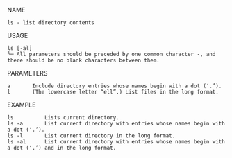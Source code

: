 NAME

    ls - list directory contents

USAGE

    ls [-al]  
    ╰─ All parameters should be preceded by one common character -, and there should be no blank characters between them.

PARAMETERS

    a       Include directory entries whose names begin with a dot (‘.’).
    l       (The lowercase letter “ell”.) List files in the long format.

EXAMPLE

    ls          Lists current directory.
    ls -a       List current directory with entries whose names begin with a dot (‘.’).
    ls -l       List current directory in the long format.
    ls -al      List current directory with entries whose names begin with a dot (‘.’) and in the long format.
